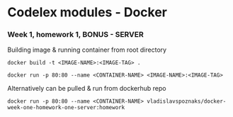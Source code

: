 # Codelex modules - Docker

### Week 1, homework 1, BONUS - SERVER

Building image & running container from root directory

``docker build -t <IMAGE-NAME>:<IMAGE-TAG> .``

``docker run -p 80:80 --name <CONTAINER-NAME> <IMAGE-NAME>:<IMAGE-TAG>``

Alternatively can be pulled & run from dockerhub repo

``docker run -p 80:80 --name <CONTAINER-NAME> vladislavspoznaks/docker-week-one-homework-one-server:homework``